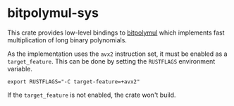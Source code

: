 # bitpolymul-sys

This crate provides low-level bindings to [bitpolymul](https://github.com/fast-crypto-lab/bitpolymul2) which implements fast multiplication of long binary polynomials. 

As the implementation uses the `avx2` instruction set, it must be enabled as a `target_feature`. This can be done by setting the `RUSTFLAGS` environment variable.
```shell
export RUSTFLAGS="-C target-feature=+avx2"
```
If the `target_feature` is not enabled, the crate won't build.